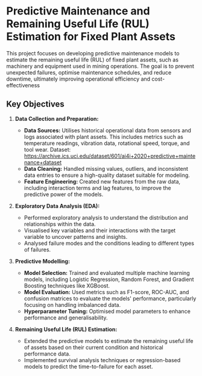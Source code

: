 # **Predictive Maintenance and Remaining Useful Life (RUL) Estimation for Fixed Plant Assets**

This project focuses on developing predictive maintenance models to estimate the remaining useful life (RUL) of fixed plant assets, such as machinery and equipment used in mining operations. The goal is to prevent unexpected failures, optimise maintenance schedules, and reduce downtime, ultimately improving operational efficiency and cost-effectiveness

## **Key Objectives**

1. **Data Collection and Preparation:**

   - **Data Sources:** Utilises historical operational data from sensors and logs associated with plant assets. This includes metrics such as temperature readings, vibration data, rotational speed, torque, and tool wear. Dataset: https://archive.ics.uci.edu/dataset/601/ai4i+2020+predictive+maintenance+dataset
   - **Data Cleaning:** Handled missing values, outliers, and inconsistent data entries to ensure a high-quality dataset suitable for modeling.
   - **Feature Engineering:** Created new features from the raw data, including interaction terms and lag features, to improve the predictive power of the models.

2. **Exploratory Data Analysis (EDA):**

   - Performed exploratory analysis to understand the distribution and relationships within the data.
   - Visualised key variables and their interactions with the target variable to uncover patterns and insights.
   - Analysed failure modes and the conditions leading to different types of failures.

3. **Predictive Modelling:**

   - **Model Selection:** Trained and evaluated multiple machine learning models, including Logistic Regression, Random Forest, and Gradient Boosting techniques like XGBoost.
   - **Model Evaluation:** Used metrics such as F1-score, ROC-AUC, and confusion matrices to evaluate the models' performance, particularly focusing on handling imbalanced data.
   - **Hyperparameter Tuning:** Optimised model parameters to enhance performance and generalisability.

4. **Remaining Useful Life (RUL) Estimation:**

   - Extended the predictive models to estimate the remaining useful life of assets based on their current condition and historical performance data.
   - Implemented survival analysis techniques or regression-based models to predict the time-to-failure for each asset.
